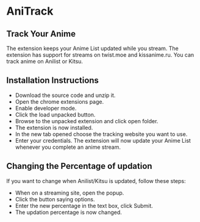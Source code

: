 # AniTrack
## Track Your Anime

The extension keeps your Anime List updated while you stream.
The extension has support for streams on twist.moe and kissanime.ru.
You can track anime on Anilist or Kitsu.

## Installation Instructions
- Download the source code and unzip it.
- Open the chrome extensions page.
- Enable developer mode.
- Click the load unpacked button.
- Browse to the unpacked extension and click open folder.
- The extension is now installed.
- In the new tab opened choose the tracking website you want to use.
- Enter your credentials.
The extension will now update your Anime List whenever you complete an anime stream.

## Changing the Percentage of updation
If you want to change when Anilist/Kitsu is updated, follow these steps:
- When on a streaming site, open the popup.
- Click the button saying options.
- Enter the new percentage in the text box, click Submit.
- The updation percentage is now changed.
